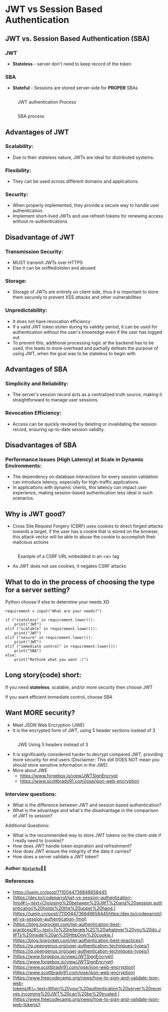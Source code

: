 # JWT vs Session Based Authentication

## JWT vs. Session Based Authentication (SBA)

### JWT

* **Stateless** - server don't need to keep record of the token

### SBA

* **Stateful** - Sessions are stored server-side for **PROPER** SBAs

<figure><img src="../../.gitbook/assets/image (11).png" alt=""><figcaption><p>JWT authentication Process</p></figcaption></figure>

<figure><img src="../../.gitbook/assets/image (13).png" alt=""><figcaption><p>SBA process </p></figcaption></figure>

## Advantages of JWT

### Scalability:

* Due to their stateless nature, JWTs are ideal for distributed systems.&#x20;

### Flexibility:

* They can be used across different domains and applications.&#x20;

### Security:

* When properly implemented, they provide a secure way to handle user authentication.
* Implement short-lived JWTs and use refresh tokens for renewing access without re-authentications

## Disadvantage of JWT

### Transmission Security:

* MUST transmit JWTs over HTTPS
* Else it can be sniffed/stolen and abused&#x20;

### Storage:

* Storage of JWTs are entirely on client side, thus it is important to store them securely to prevent XSS attacks and other vulnerabilities&#x20;

### Unpredictability:

* It does not have revocation efficiency
* If a valid JWT token stolen during its validity period, it can be used for authentication without the user's knowledge even if the user has logged out
* To prevent this, additional processing logic at the backend has to be used, this leads to more overhead and partially defeats the purpose of using JWT, when the goal was to be stateless to begin with

## Advantages of SBA

### Simplicity and Reliability:

* The server's session record acts as a centralized truth source, making it straightforward to manage user sessions.&#x20;

### Revocation Efficiency:

* Access can be quickly revoked by deleting or invalidating the session record, ensuring up-to-date session validity.

## Disadvantages of SBA

### Performance Issues (High Latency) at Scale in Dynamic Environments:

* The dependency on database interactions for every session validation can introduce latency, especially for high-traffic applications.
* In applications with dynamic clients, this latency can impact user experience, making session-based authentication less ideal in such scenarios.

## **Why is JWT good?**

* Cross Site Request Forgery (CSRF) uses cookies to direct forged attacks towards a target, if the user has a cookie that is stored on the browser, this attack vector will be able to abuse the cookie to accomplish their malicious actions

<figure><img src="../../.gitbook/assets/image (10).png" alt=""><figcaption><p>Example of a CSRF URL embedded in an &#x3C;a> tag</p></figcaption></figure>

* As JWT does not use cookies, it negates CSRF attacks



## What to do in the process of choosing the type for a server setting?

Python choose if else to determine your needs XD

```
requirement = input("What are your needs?") 

if ("stateless" in requirement.lower()):
	print("JWT")
elif ("scalable" in requirement.lower()):
	print("JWT")
elif ("secure" in requirement.lower()):
	print("JWT")
elif ("immediate control" in requirement.lower()):
	print("SBA")
else:
	print("Rethink what you want :)")
```

## Long story(code) short:

If you need **stateless**, scalable, and/or more security then choose JWT

If you want  efficient immediate control, choose SBA



## **Want MORE security?**

* Meet JSON Web Encryption (JWE)
* It is the encrypted form of JWT, using 5 header sections instead of 3

<figure><img src="../../.gitbook/assets/image (9).png" alt=""><figcaption><p>JWE Using 5 headers instead of 3</p></figcaption></figure>

* It is significantly considered harder to decrypt compared JWT, providing more security for end users (Disclaimer: This still DOES NOT mean you should store sensitive information in the JWE)
* More about JWE&#x20;
  * https://www.forgebox.io/view/JWTSignEncrypt
  * https://www.scottbrady91.com/jose/json-web-encryption

### Interview questions:

* What is the difference between JWT and session based authentication?&#x20;
* What is the advantage and what's the disadvantage in the comparison of JWT to session?

Additional Questions:

* What is the recommended way to store JWT tokens on the client-side if I really need to (cookie)?
* How does JWT handle token expiration and refreshment?
* How does JWT ensure the integrity of the data it carries?
* How does a server validate a JWT token?

#### Author: [`Ninjarku`](https://github.com/Ninjarku)🐱‍👤

### References

* [https://juejin.cn/post/7110044736848658445  ](https://juejin.cn/post/7110044736848658445https:/dev.to/codeparrot/jwt-vs-session-authentication-1mol)
* [https://dev.to/codeparrot/jwt-vs-session-authentication-1mol#:\~:text=Choosing%20between%20JWT%20and%20session,authentication%20holds%20the%20upper%20hand.](https://juejin.cn/post/7110044736848658445https:/dev.to/codeparrot/jwt-vs-session-authentication-1mol)
* [https://blog.logrocket.com/jwt-authentication-best-practices/#:\~:text=To%20reiterate%2C%20whatever%20you%20do,JWTs%20inside%20an%20HttpOnly%20cookie.](https://blog.logrocket.com/jwt-authentication-best-practices/)
* [https://iq.opengenus.org/user-authentication-techniques-types/](https://iq.opengenus.org/user-authentication-techniques-types/)
* [https://www.forgebox.io/view/JWTSignEncrypt](https://www.forgebox.io/view/JWTSignEncrypt)
* [https://www.scottbrady91.com/jose/json-web-encryption](https://www.scottbrady91.com/jose/json-web-encryption)
* [https://www.freecodecamp.org/news/how-to-sign-and-validate-json-web-tokens/#:\~:text=When%20your%20authentication%20server%20receives,incoming%20JWT%20can%20be%20trusted.](https://www.freecodecamp.org/news/how-to-sign-and-validate-json-web-tokens/)
